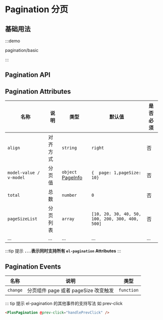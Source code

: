 # Pagination 分页

## 基础用法

:::demo

pagination/basic

:::

## Pagination API

## Pagination Attributes

| 名称                    | 说明     | 类型                                                      | 默认值                                          | 是否必须 |
| ----------------------- | -------- | --------------------------------------------------------- | ----------------------------------------------- | -------- |
| `align`                 | 对齐方式 | `string` <docs-tip content="'left' / 'right'"></docs-tip> | `right`                                         | 否       |
| `model-value / v-model` | 分页值   | `object` [PageInfo](/components/type.html#pageinfo)       | `{  page: 1,pageSize: 10}`                      | 否       |
| `total`                 | 总数     | `number`                                                  | `0`                                             | 否       |
| `pageSizeList`          | 分页列表 | `array` <docs-tip content="number[]"></docs-tip>          | `[10, 20, 30, 40, 50, 100, 200, 300, 400, 500]` | 否       |
| ...                     | ...      | ...                                                       | ...                                             | ...      |

:::tip 提示
**`...`表示同时支持所有 `el-pagination` Attributes**
:::

## Pagination Events

| 名称     | 说明                                 | 类型                                                                   |
| -------- | ------------------------------------ | ---------------------------------------------------------------------- |
| `change` | 分页组件 page 或者 pageSize 改变触发 | `function` <docs-tip content='(pageInfo:PageInfo) => void'></docs-tip> |

::: tip 提示
el-pagination 的其他事件的支持写法 如 prev-click

```html
<PlusPagination @prev-click="handlePrevClick" />
```

